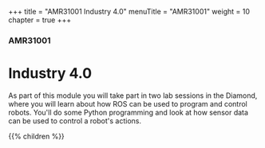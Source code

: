 +++
title = "AMR31001 Industry 4.0"
menuTitle = "AMR31001"
weight = 10
chapter = true
+++

### AMR31001

# Industry 4.0

As part of this module you will take part in two lab sessions in the Diamond, where you will learn about how ROS can be used to program and control robots. You'll do some Python programming and look at how sensor data can be used to control a robot's actions. 

{{% children %}}